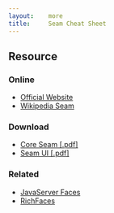 ```yaml
---
layout:    more
title:     Seam Cheat Sheet
---
```

<div class="content content-400">
    <div class="board board-326">
        <h2 class="board-title">Resource</h2>
        <div class="board-card">
            <h3 class="board-card-title">Online</h3>
            <ul>
                <li><a href="http://www.seamframework.org/">Official Website</a></li>
                <li><a href="http://en.wikipedia.org/wiki/JBoss_Seam">Wikipedia Seam</a></li>
            </ul>
        </div>
        <div class="board-card">
            <h3 class="board-card-title">Download</h3>
            <ul>
                <li><a href="http://refcardz.dzone.com/refcardz/core-seam">Core Seam [.pdf]</a></li>
                <li><a href="http://refcardz.dzone.com/refcardz/seam-ui">Seam UI [.pdf]</a></li>
            </ul>
        </div>
        <div class="board-card">
            <h3 class="board-card-title">Related</h3>
            <ul>
                <li><a href="/jsf" title="JavaServer Faces Cheat Sheet">JavaServer Faces</a></li>
                <li><a href="/richfaces" title="RichFaces Cheat Sheet">RichFaces</a></li>
            </ul>
        </div>
    </div>
</div>
